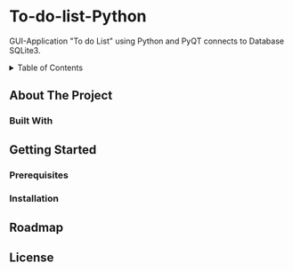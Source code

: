 # To-do-list-Python
GUI-Application "To do List" using Python and PyQT connects to Database SQLite3.

<details>
  <summary>Table of Contents</summary>
 
  1. [About The Project - Link] (# About The Project)
     * Built With
  2. Getting Started
     * Prerequisites
     * Installation
  3. Roadmap
  4. License
</details>

## About The Project
### Built With
## Getting Started
### Prerequisites
### Installation
## Roadmap
## License


